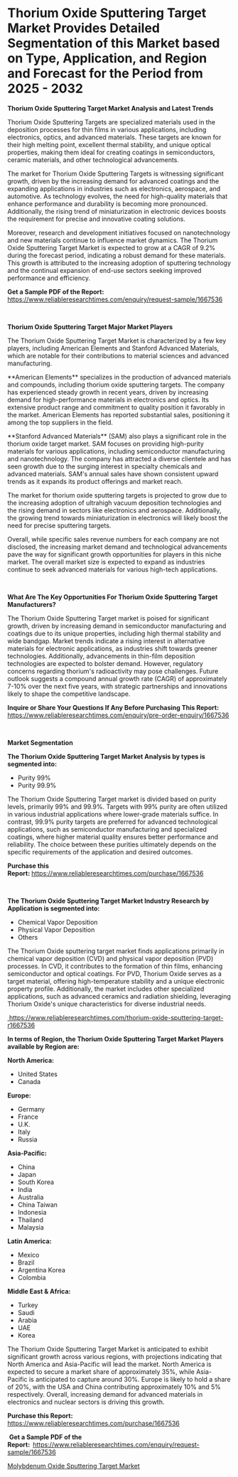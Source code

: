 <p><h1>Thorium Oxide Sputtering Target Market Provides Detailed Segmentation of this Market based on Type, Application, and Region and Forecast for the Period from 2025 - 2032</h1></p><p><strong>Thorium Oxide Sputtering Target Market Analysis and Latest Trends</strong></p>
<p><p>Thorium Oxide Sputtering Targets are specialized materials used in the deposition processes for thin films in various applications, including electronics, optics, and advanced materials. These targets are known for their high melting point, excellent thermal stability, and unique optical properties, making them ideal for creating coatings in semiconductors, ceramic materials, and other technological advancements.</p><p>The market for Thorium Oxide Sputtering Targets is witnessing significant growth, driven by the increasing demand for advanced coatings and the expanding applications in industries such as electronics, aerospace, and automotive. As technology evolves, the need for high-quality materials that enhance performance and durability is becoming more pronounced. Additionally, the rising trend of miniaturization in electronic devices boosts the requirement for precise and innovative coating solutions.</p><p>Moreover, research and development initiatives focused on nanotechnology and new materials continue to influence market dynamics. The Thorium Oxide Sputtering Target Market is expected to grow at a CAGR of 9.2% during the forecast period, indicating a robust demand for these materials. This growth is attributed to the increasing adoption of sputtering technology and the continual expansion of end-use sectors seeking improved performance and efficiency.</p></p>
<p><strong>Get a Sample PDF of the Report:&nbsp;</strong> <a href="https://www.reliableresearchtimes.com/enquiry/request-sample/1667536?utm_campaign=2719&utm_medium=2&utm_source=Github&utm_content=ia&utm_term=08032025&utm_id=thorium-oxide-sputtering-target">https://www.reliableresearchtimes.com/enquiry/request-sample/1667536</a></p>
<p>&nbsp;</p>
<p><strong>Thorium Oxide Sputtering Target Major Market Players</strong></p>
<p><p>The Thorium Oxide Sputtering Target Market is characterized by a few key players, including American Elements and Stanford Advanced Materials, which are notable for their contributions to material sciences and advanced manufacturing.</p><p>**American Elements** specializes in the production of advanced materials and compounds, including thorium oxide sputtering targets. The company has experienced steady growth in recent years, driven by increasing demand for high-performance materials in electronics and optics. Its extensive product range and commitment to quality position it favorably in the market. American Elements has reported substantial sales, positioning it among the top suppliers in the field.</p><p>**Stanford Advanced Materials** (SAM) also plays a significant role in the thorium oxide target market. SAM focuses on providing high-purity materials for various applications, including semiconductor manufacturing and nanotechnology. The company has attracted a diverse clientele and has seen growth due to the surging interest in specialty chemicals and advanced materials. SAM's annual sales have shown consistent upward trends as it expands its product offerings and market reach.</p><p>The market for thorium oxide sputtering targets is projected to grow due to the increasing adoption of ultrahigh vacuum deposition technologies and the rising demand in sectors like electronics and aerospace. Additionally, the growing trend towards miniaturization in electronics will likely boost the need for precise sputtering targets.</p><p>Overall, while specific sales revenue numbers for each company are not disclosed, the increasing market demand and technological advancements pave the way for significant growth opportunities for players in this niche market. The overall market size is expected to expand as industries continue to seek advanced materials for various high-tech applications.</p></p>
<p>&nbsp;</p>
<p><strong>What Are The Key Opportunities For Thorium Oxide Sputtering Target Manufacturers?</strong></p>
<p><p>The Thorium Oxide Sputtering Target market is poised for significant growth, driven by increasing demand in semiconductor manufacturing and coatings due to its unique properties, including high thermal stability and wide bandgap. Market trends indicate a rising interest in alternative materials for electronic applications, as industries shift towards greener technologies. Additionally, advancements in thin-film deposition technologies are expected to bolster demand. However, regulatory concerns regarding thorium's radioactivity may pose challenges. Future outlook suggests a compound annual growth rate (CAGR) of approximately 7-10% over the next five years, with strategic partnerships and innovations likely to shape the competitive landscape.</p></p>
<p><strong>Inquire or Share Your Questions If Any Before Purchasing This Report:</strong> <a href="https://www.reliableresearchtimes.com/enquiry/pre-order-enquiry/1667536?utm_campaign=2719&utm_medium=2&utm_source=Github&utm_content=ia&utm_term=08032025&utm_id=thorium-oxide-sputtering-target">https://www.reliableresearchtimes.com/enquiry/pre-order-enquiry/1667536</a></p>
<p>&nbsp;</p>
<p><strong>Market Segmentation</strong></p>
<p><strong>The Thorium Oxide Sputtering Target Market Analysis by types is segmented into:</strong></p>
<p><ul><li>Purity 99%</li><li>Purity 99.9%</li></ul></p>
<p><p>The Thorium Oxide Sputtering Target market is divided based on purity levels, primarily 99% and 99.9%. Targets with 99% purity are often utilized in various industrial applications where lower-grade materials suffice. In contrast, 99.9% purity targets are preferred for advanced technological applications, such as semiconductor manufacturing and specialized coatings, where higher material quality ensures better performance and reliability. The choice between these purities ultimately depends on the specific requirements of the application and desired outcomes.</p></p>
<p><strong>Purchase this Report:&nbsp;</strong><a href="https://www.reliableresearchtimes.com/purchase/1667536?utm_campaign=2719&utm_medium=2&utm_source=Github&utm_content=ia&utm_term=08032025&utm_id=thorium-oxide-sputtering-target">https://www.reliableresearchtimes.com/purchase/1667536</a></p>
<p>&nbsp;</p>
<p><strong>The Thorium Oxide Sputtering Target Market Industry Research by Application is segmented into:</strong></p>
<p><ul><li>Chemical Vapor Deposition</li><li>Physical Vapor Deposition</li><li>Others</li></ul></p>
<p><p>The Thorium Oxide sputtering target market finds applications primarily in chemical vapor deposition (CVD) and physical vapor deposition (PVD) processes. In CVD, it contributes to the formation of thin films, enhancing semiconductor and optical coatings. For PVD, Thorium Oxide serves as a target material, offering high-temperature stability and a unique electronic property profile. Additionally, the market includes other specialized applications, such as advanced ceramics and radiation shielding, leveraging Thorium Oxide's unique characteristics for diverse industrial needs.</p></p>
<p><a href="https://www.reliableresearchtimes.com/thorium-oxide-sputtering-target-r1667536?utm_campaign=2719&utm_medium=2&utm_source=Github&utm_content=ia&utm_term=08032025&utm_id=thorium-oxide-sputtering-target">&nbsp;https://www.reliableresearchtimes.com/thorium-oxide-sputtering-target-r1667536</a></p>
<p><strong>In terms of Region, the Thorium Oxide Sputtering Target Market Players available by Region are:</strong></p>
<p>
    <p> <strong> North America: </strong>
        <ul>
            <li>United States</li>
            <li>Canada</li>
        </ul>
        </p> 
    <p> <strong> Europe: </strong>
        <ul>
            <li>Germany</li>
            <li>France</li>
            <li>U.K.</li>
            <li>Italy</li>
            <li>Russia</li>
        </ul>
        </p> 
    <p> <strong> Asia-Pacific: </strong>
        <ul>
            <li>China</li>
            <li>Japan</li>
            <li>South Korea</li>
            <li>India</li>
            <li>Australia</li>
            <li>China Taiwan</li>
            <li>Indonesia</li>
            <li>Thailand</li>
            <li>Malaysia</li>
        </ul>
        </p> 
    <p> <strong> Latin America: </strong>
        <ul>
            <li>Mexico</li>
            <li>Brazil</li>
            <li>Argentina Korea</li>
            <li>Colombia</li>
        </ul>
        </p> 
    <p> <strong> Middle East & Africa: </strong>
        <ul>
            <li>Turkey</li>
            <li>Saudi</li>
            <li>Arabia</li>
            <li>UAE</li>
            <li>Korea</li>
        </ul>
    </p>
    </p>
<p><p>The Thorium Oxide Sputtering Target Market is anticipated to exhibit significant growth across various regions, with projections indicating that North America and Asia-Pacific will lead the market. North America is expected to secure a market share of approximately 35%, while Asia-Pacific is anticipated to capture around 30%. Europe is likely to hold a share of 20%, with the USA and China contributing approximately 10% and 5% respectively. Overall, increasing demand for advanced materials in electronics and nuclear sectors is driving this growth.</p></p>
<p><strong>Purchase this Report: </strong><a href="https://www.reliableresearchtimes.com/purchase/1667536?utm_campaign=2719&utm_medium=2&utm_source=Github&utm_content=ia&utm_term=08032025&utm_id=thorium-oxide-sputtering-target">https://www.reliableresearchtimes.com/purchase/1667536</a></p>
<p>&nbsp;<strong>Get a Sample PDF of the Report:&nbsp;&nbsp;</strong><a href="https://www.reliableresearchtimes.com/enquiry/request-sample/1667536?utm_campaign=2719&utm_medium=2&utm_source=Github&utm_content=ia&utm_term=08032025&utm_id=thorium-oxide-sputtering-target">https://www.reliableresearchtimes.com/enquiry/request-sample/1667536</a></p>
<p><strong></strong></p>
<p><p><a href="https://github.com/tumacaakesha78/Market-Research-Report-List-1/blob/main/molybdenum-oxide-sputtering-target-market.md?utm_campaign=2719&utm_medium=2&utm_source=Github&utm_content=ia&utm_term=08032025&utm_id=thorium-oxide-sputtering-target">Molybdenum Oxide Sputtering Target Market</a></p></p>